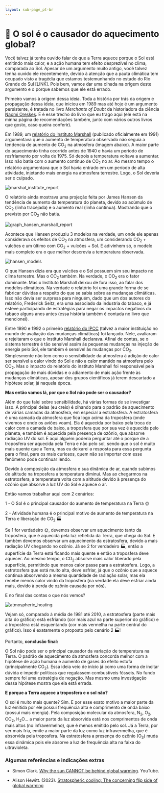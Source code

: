```yaml
---
layout: sub-page_pt-br
---
```


# :thinking: O sol é o causador do aquecimento global?

Você talvez já tenha ouvido falar de que a Terra aquece porque o Sol está emitindo mais calor, e a ação humana tem efeito desprezível no clima, comparada ao Sol. Apesar de um argumento muito antigo, você talvez tenha ouvido ele recentemente, devido à atenção que a pauta climática tem ocupado visto a tragédia que estamos testemunhando no estado do Rio Grande do Sul [LINK]. Pois bem, vamos dar uma olhada na origem deste argumento e o porque sabemos que ele está errado.

Primeiro vamos à origem dessa ideia. Toda a história por trás da origem e propagação dessa ideia, que iniciou em 1989 mas até hoje é um argumento persistente, é tratada no livro _Merchants of Doubt_ da historiadora da ciência [Naomi Oreskes](https://pt.wikipedia.org/wiki/Naomi_Oreskes). E é esse trecho do livro que eu trago aqui (ele está na minha página de recomendações também, junto com vários outros livros que gosto, caso queira conferir).

Em 1989, um [relatório do Instituto Marshall](https://doi.org/10.1016/0360-5442(91)90006-8) (publicado oficialmente em 1991) argumentava que o aumento de temperatura observado não seguia a tendencia de aumento de $\mathrm{CO}_2$ na atmosfera (imagem abaixo). A maior parte do aquecimento tinha ocorrido antes de 1940 e havia um período de resfriamento por volta de 1975. Só depois a temperatura voltava a aumentar. Isso não batia com o aumento contínuo de $\mathrm{CO}_2$ no ar. Ao mesmo tempo o relatório argumentava que o Sol havia entrado em um período de alta atividade, injetando mais energia na atmosfera terrestre. Logo, o Sol deveria ser o culpado.

![marshal_institute_report](https://pedrohpcintra.github.io/assets/img/fake_news/report_marshall_institute.png)

O relatório ainda mostrava uma projeção feita por James Hansen da tendência de aumento da temperatura do planeta, devido ao acúmulo de $\mathrm{CO}_2$ (linha tracejada) e o aumento real (linha contínua). Mostrando que o previsto por $\mathrm{CO}_2$ não batia.

![graph_hansen_marshall_report](https://pedrohpcintra.github.io/assets/img/fake_news/graph_hansen_marshall_report.png)

Acontece que Hansen produziu 3 modelos na verdade, um onde ele apenas considerava os efeitos de $\mathrm{CO}_2$ na atmosfera, um considerando $\mathrm{CO}_2$ + vulcões e um último com $\mathrm{CO}_2$ + vulcões + Sol. E adivinhem só, o modelo mais completo era o que melhor descrevia a temperatura observada.

![hansen_models](https://pedrohpcintra.github.io/assets/img/fake_news/hansen_models.png)

O que Hansen dizia era que vulcões e o Sol possuem sim seu impacto no clima terrestre. Mas o $\mathrm{CO}_2$ também. Na verdade, o $\mathrm{CO}_2$ era o fator dominante. Mas o Instituto Marshall deixou de fora isso, ao falar dos modelos climáticos. Na verdade o relatório foi uma grande forma de se fabricar dúvidas a respeito do que se sabia sobre as mudanças climáticas. Isso não devia ser surpresa para ninguém, dado que um dos autores do relatório, Frederick Seitz, era uma associado da industria do tabaco, e já esteve participando de estratégias para negar os impactos negativos do tabaco alguns anos antes (essa história também é contada no livro que mencionei).

Entre 1990 e 1992 o primeiro [relatório do IPCC](https://www.ipcc.ch/report/climate-change-the-ipcc-1990-and-1992-assessments/) (talvez a maior instituição no mundo de avaliação das mudanças climáticas) foi lançado. Nele, avaliaram e rejeitaram o que o Instituto Marshall declarava. Afinal de contas, se o sistema terrestre é tão sensível assim às pequenas mudanças na injeção de energia pelo Sol, ele também é sensível às mudanças por $\mathrm{CO}_2$. Simplesmente não tem como o sensibilidade da atmosfera à adição de calor ser sensível a calor vindo do Sol e não a calor mantido na atmosfera pelo $\mathrm{CO}_2$. Mas o impacto do relatório do instituto Marshall foi responsável pela propagação de mais dúvidas e o adiamento de mais ação frente às mudanças climáticas, apesar dos grupos científicos já terem descartado a hipótese solar, já naquela época.

**Mas então vamos lá, por que o Sol não pode ser o causador?**

Além do que falei sobre sensibilidade, há várias formas de se investigar isso. A principal delas (eu creio) é olhando para o padrão de aquecimento de várias camadas da atmosfera, em especial a estratosfera. A estratosfera é uma camada da atmosfera que fica logo acima da troposfera (onde vivemos e onde os aviões voam). Ela é aquecida por baixo pela troca de calor com a camada de baixo, a troposfera que por sua vez é aquecida pelo planeta, e também é aquecida pela presença de ozônio, que absorve radiação UV do sol. E aqui alguém poderia perguntar até o porque de a troposfera ser aquecida pela Terra e não pelo sol, sendo que o sol é muito mais quente que a Terra, mas eu deixarei a resposta para essa pergunta para o final, para os mais curiosos, quem não se importar com esse fenômeno pode continuar lendo.

Devido à composição da atmosfera e sua dinâmica de ar, quando subimos de altitude na troposfera a temperatura diminui. Mas ao chegarmos na estratosfera, a temperatura volta com a altitude devido à presença do ozônio que absorve a luz UV do Sol e aquece o ar.

Então vamos trabalhar aqui com 2 cenários:

1 - O Sol é o principal causador do aumento de temperatura na Terra :sun_with_face:

2 - Atividade humana é o principal motivo de aumento de temperatura na Terra e liberação de $\mathrm{CO}_2$ :factory:

Se 1 for verdadeiro :sun_with_face:, devemos observar um aquecimento tanto da troposfera, que é aquecida pela luz refletida da Terra, que chega do Sol. E também devemos observar um aquecimento da estratosfera, devido a mais radiação UV chegando no ozônio. Já se 2 for verdadeiro :factory:, então a superfície da Terra está ficando mais quente e então a troposfera deve aquecer. Ao mesmo tempo, o $\mathrm{CO}_2$ absorve mais calor liberado pela superfície, permitindo que menos calor passe para a estratosfera. Logo, a estratosfera que está muito alta, deve esfriar, já que o ozônio que a aquece continua absorvendo a mesma quantidade de radiação solar, mas ela recebe menos calor vindo da troposfera (na verdade ela deve esfriar ainda mais, devido à perda de ozônio causada por nós).

E no final das contas o que nós vemos?

![atmospheric_heating](https://pedrohpcintra.github.io/assets/img/fake_news/atmospheric_heating.jpeg)

Vejam só, comparado à média de 1981 até 2010, a estratosfera (parte mais alta do gráfico) está esfriando (cor mais azul na parte superior do gráfico) e a troposfera está esquentando (cor mais vermelha na parte central do gráfico). Isso é exatamente o proposto pelo cenário 2 :factory:!

Portanto, **conclusão final:**

O Sol não pode ser o principal causador da variação de temperatura na Terra. O padrão de aquecimento da atmosfera concorda melhor com a hipótese de ação humana e aumento de gases do efeito estufa (principalmente $\mathrm{CO}_2$). Essa ideia veio de início já como uma forma de incitar dúvida e impedir políticas que regulassem combustíveis fósseis. No fundo sempre foi uma estratégia de negação. Mas mesmo uma investigação dessa hipótese mostra que ela está errada.

**E porque a Terra aquece a troposfera e o sol não?**

O sol é muito mais quente? Sim. E por esse exato motivo a maior parte da luz emitida por ele possui frequência alta e comprimento de onda baixo (possui mais energia). Pela composição molecular da atmosfera, $\mathrm{N}_2$, $\mathrm{O}_2$, $\mathrm{CO}_2$, $\mathrm{H}_2\mathrm{O}$... a maior parte da luz absorvida está nos comprimentos de onda mais altos (no infravermelho), que é menos emitido pelo sol. Já a Terra, por ser mais fria, emite a maior parte da luz como luz infravermelha, que é absorvida pela troposfera. Na estratosfera a presença do ozônio ($\mathrm{O}_3$) muda essa dinâmica pois ele absorve a luz de frequência alta na faixa do ultravioleta.

### Algumas referências e indicações extras

- Simon Clark. [Why the sun CANNOT be behind global warming](https://youtu.be/y35Lzgc9iJk?si=0yzNexfFc9Ru6n4N). YouTube.

- Alison Hewitt. (2023). [Stratospheric cooling: The concerning flip side of global warming](https://newsroom.ucla.edu/releases/stratospheric-cooling-vertical-fingerprinting)
